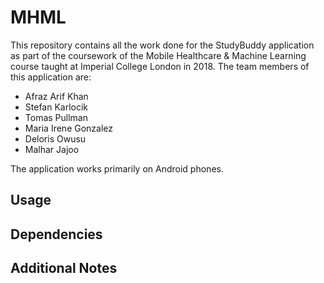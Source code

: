 # MHML

This repository contains all the work done for the StudyBuddy application as part of the coursework of the Mobile Healthcare & Machine Learning course taught at Imperial College London in 2018. The team members of this application are:

- Afraz Arif Khan
- Stefan Karlocik
- Tomas Pullman
- Maria Irene Gonzalez
- Deloris Owusu
- Malhar Jajoo

The application works primarily on Android phones. 

## Usage

## Dependencies

## Additional Notes
